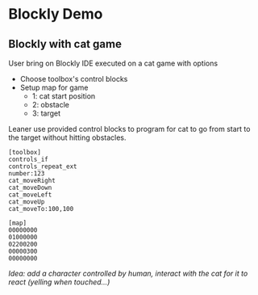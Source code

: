 
# Blockly Demo

## Blockly with cat game

User bring on Blockly IDE executed on a cat game with options
- Choose toolbox's control blocks
- Setup map for game
  - 1: cat start position
  - 2: obstacle
  - 3: target
  
Leaner use provided control blocks to program for cat to go from start to the target without hitting obstacles.

~~~[blocklycat](height=510px)
[toolbox]
controls_if
controls_repeat_ext
number:123
cat_moveRight
cat_moveDown
cat_moveLeft
cat_moveUp
cat_moveTo:100,100

[map]
00000000
01000000
02200200
00000300
00000000
~~~

*Idea: add a character controlled by human, interact with the cat for it to react (yelling when touched...)*